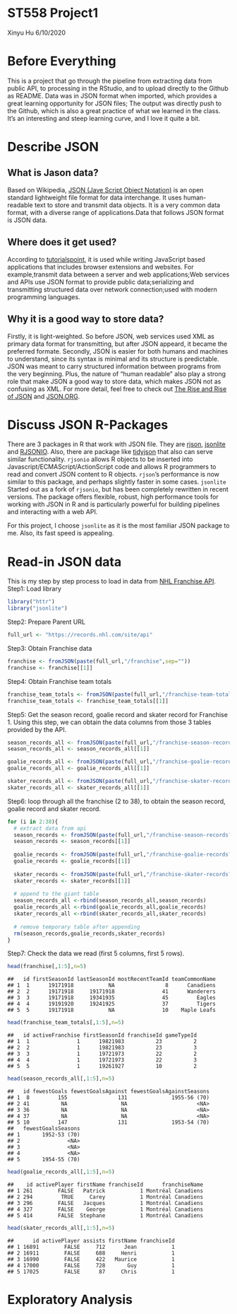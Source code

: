 ST558 Project1
================
Xinyu Hu
6/10/2020

# Before Everything

This is a project that go through the pipeline from extracting data from
public API, to processing in the RStudio, and to upload directly to the
Github as README. Data was in JSON format when imported, which provides
a great learning opportunity for JSON files; The output was directly
push to the Github, which is also a great practice of what we learned in
the class. It’s an interesting and steep learning curve, and I love it
quite a bit.

# Describe JSON

## What is Jason data?

Based on Wikipedia, [JSON (Jave Script Object
Notation)](https://en.wikipedia.org/wiki/JSON) is an open standard
lightweight file format for data interchange. It uses human-readable
text to store and transmit data objects. It is a very common data
format, with a diverse range of applications.Data that follows JSON
format is JSON data.

## Where does it get used?

According to
[tutorialspoint](https://www.tutorialspoint.com/json/json_quick_guide.htm#:~:text=JSON%20format%20is%20used%20for,used%20with%20modern%20programming%20languages.),
it is used while writing JavaScript based applications that includes
browser extensions and websites. For example,transmit data between a
server and web applications;Web services and APIs use JSON format to
provide public data;serializing and transmitting structured data over
network connection;used with modern programming languages.

## Why it is a good way to store data?

Firstly, it is light-weighted. So before JSON, web services used XML as
primary data format for transmitting, but after JSON appeard, it became
the preferred formate. Secondly, JSON is easier for both humans and
machines to understand, since its syntax is minimal and its structure is
predictable. JSON was meant to carry structured information between
programs from the very beginning. Plus, the nature of “human readable”
also play a strong role that make JSON a good way to store data, which
makes JSON not as confusing as XML. For more detail, feel free to check
out [The Rise and Rise of
JSON](https://twobithistory.org/2017/09/21/the-rise-and-rise-of-json.html)
and [JSON.ORG](https://www.json.org/json-en.html).

# Discuss JSON R-Packages

There are 3 packages in R that work with JSON file. They are
[rjson](https://cran.r-project.org/web/packages/rjson/rjson.pdf),
[jsonlite](https://cran.r-project.org/web/packages/jsonlite/jsonlite.pdf)
and
[RJSONIO](https://cran.r-project.org/web/packages/RJSONIO/RJSONIO.pdf).
Also, there are package like
[tidyjson](https://cran.r-project.org/web/packages/tidyjson/vignettes/introduction-to-tidyjson.html)
that also can serve similar functionality. `rjsonio` allows R objects to
be inserted into Javascript/ECMAScript/ActionScript code and allows R
programmers to read and convert JSON content to R objects. `rjson`’s
performance is now similar to this package, and perhaps slightly faster
in some cases. `jsonlite` Started out as a fork of `rjsonio`, but has
been completely rewritten in recent versions. The package offers
flexible, robust, high performance tools for working with JSON in R and
is particularly powerful for building pipelines and interacting with a
web API.

For this project, I choose `jsonlite` as it is the most familiar JSON
package to me. Also, its fast speed is appealing.

# Read-in JSON data

This is my step by step process to load in data from [NHL Franchise
API](https://gitlab.com/dword4/nhlapi/-/blob/master/records-api.md).  
Step1: Load library

``` r
library("httr")
library("jsonlite")
```

Step2: Prepare Parent URL

``` r
full_url <- "https://records.nhl.com/site/api"
```

Step3: Obtain Franchise data

``` r
franchise <- fromJSON(paste(full_url,"/franchise",sep=""))
franchise <- franchise[[1]]
```

Step4: Obtain Franchise team
totals

``` r
franchise_team_totals <- fromJSON(paste(full_url,"/franchise-team-totals",sep=""))
franchise_team_totals <- franchise_team_totals[[1]]
```

Step5: Get the season record, goalie record and skater record for
Franchise 1. Using this step, we can obtain the data columns from those
3 tables provided by the
API.

``` r
season_records_all <- fromJSON(paste(full_url,"/franchise-season-records?cayenneExp=franchiseId=1",sep=""))
season_records_all <- season_records_all[[1]]

goalie_records_all <- fromJSON(paste(full_url,"/franchise-goalie-records?cayenneExp=franchiseId=1",sep=""))
goalie_records_all <- goalie_records_all[[1]]

skater_records_all <- fromJSON(paste(full_url,"/franchise-skater-records?cayenneExp=franchiseId=1",sep=""))
skater_records_all <- skater_records_all[[1]]
```

Step6: loop through all the franchise (2 to 38), to obtain the season
record, goalie record and skater record.

``` r
for (i in 2:38){
  # extract data from api
  season_records <- fromJSON(paste(full_url,"/franchise-season-records?cayenneExp=franchiseId=",i,sep=""))
  season_records <- season_records[[1]]
  
  goalie_records <- fromJSON(paste(full_url,"/franchise-goalie-records?cayenneExp=franchiseId=",i,sep=""))
  goalie_records <- goalie_records[[1]]
  
  skater_records <- fromJSON(paste(full_url,"/franchise-skater-records?cayenneExp=franchiseId=",i,sep=""))
  skater_records <- skater_records[[1]]
  
  # append to the giant table
  season_records_all <-rbind(season_records_all,season_records)
  goalie_records_all <-rbind(goalie_records_all,goalie_records)
  skater_records_all <-rbind(skater_records_all,skater_records)
  
  # remove temporary table after appending
  rm(season_records,goalie_records,skater_records) 
}
```

Step7: Check the data we read (first 5 columns, first 5 rows).

``` r
head(franchise[,1:5],n=5)
```

    ##   id firstSeasonId lastSeasonId mostRecentTeamId teamCommonName
    ## 1  1      19171918           NA                8      Canadiens
    ## 2  2      19171918     19171918               41      Wanderers
    ## 3  3      19171918     19341935               45         Eagles
    ## 4  4      19191920     19241925               37         Tigers
    ## 5  5      19171918           NA               10    Maple Leafs

``` r
head(franchise_team_totals[,1:5],n=5)
```

    ##   id activeFranchise firstSeasonId franchiseId gameTypeId
    ## 1  1               1      19821983          23          2
    ## 2  2               1      19821983          23          3
    ## 3  3               1      19721973          22          2
    ## 4  4               1      19721973          22          3
    ## 5  5               1      19261927          10          2

``` r
head(season_records_all[,1:5],n=5)
```

    ##   id fewestGoals fewestGoalsAgainst fewestGoalsAgainstSeasons
    ## 1  8         155                131              1955-56 (70)
    ## 2 41          NA                 NA                      <NA>
    ## 3 36          NA                 NA                      <NA>
    ## 4 37          NA                 NA                      <NA>
    ## 5 10         147                131              1953-54 (70)
    ##   fewestGoalsSeasons
    ## 1       1952-53 (70)
    ## 2               <NA>
    ## 3               <NA>
    ## 4               <NA>
    ## 5       1954-55 (70)

``` r
head(goalie_records_all[,1:5],n=5)
```

    ##    id activePlayer firstName franchiseId      franchiseName
    ## 1 261        FALSE   Patrick           1 Montréal Canadiens
    ## 2 294         TRUE     Carey           1 Montréal Canadiens
    ## 3 296        FALSE   Jacques           1 Montréal Canadiens
    ## 4 327        FALSE    George           1 Montréal Canadiens
    ## 5 414        FALSE  Stephane           1 Montréal Canadiens

``` r
head(skater_records_all[,1:5],n=5)
```

    ##      id activePlayer assists firstName franchiseId
    ## 1 16891        FALSE     712      Jean           1
    ## 2 16911        FALSE     688     Henri           1
    ## 3 16990        FALSE     422   Maurice           1
    ## 4 17000        FALSE     728       Guy           1
    ## 5 17025        FALSE      87     Chris           1

# Exploratory Analysis
